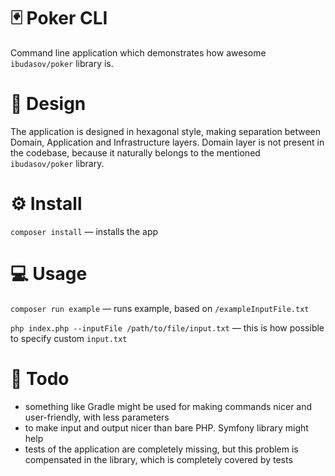 # 🃏 Poker CLI

Command line application which demonstrates how awesome `ibudasov/poker` library is.

# 🤙 Design

The application is designed in hexagonal style, making separation between Domain, Application and Infrastructure layers. 
Domain layer is not present in the codebase, because it naturally belongs to the mentioned `ibudasov/poker` library. 

# ⚙️ Install

 `composer install` — installs the app 

# 💻 Usage

 `composer run example` — runs example, based on `/exampleInputFile.txt`
 
 `php index.php --inputFile /path/to/file/input.txt` — this is how possible to specify custom `input.txt`
 
# 🚧 Todo

- something like Gradle might be used for making commands nicer and user-friendly, with less parameters
- to make input and output nicer than bare PHP. Symfony library might help
- tests of the application are completely missing, but this problem is compensated in the library, which is completely covered by tests 
